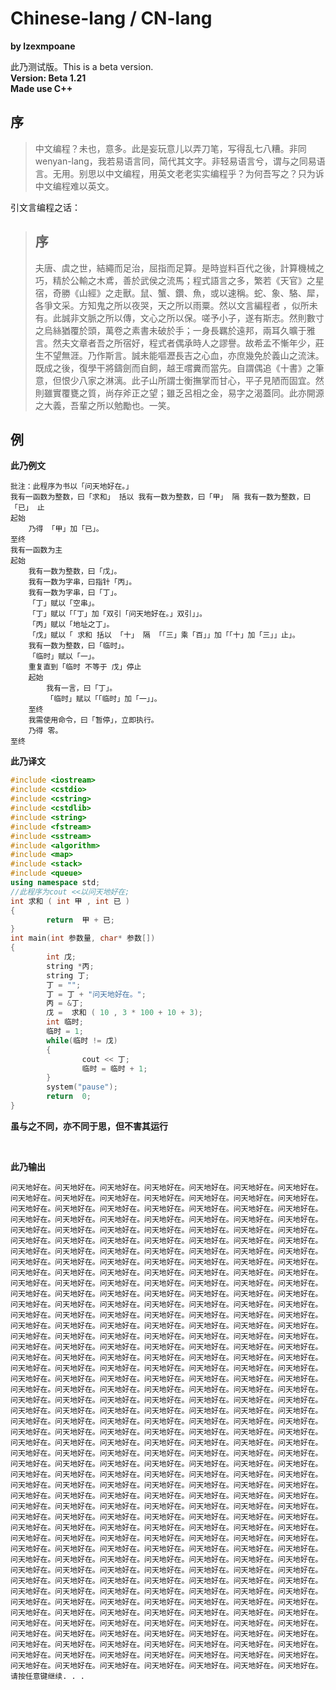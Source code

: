 # Chinese-lang / CN-lang
**by lzexmpoane**

此乃测试版。This is a beta version.  
**Version: Beta 1.21**  
**Made use C++**

## 序
> 中文编程？未也，意多。此是妄玩意儿以弄刀笔，写得乱七八糟。非同 wenyan-lang，我若易语言同，简代其文字。非轻易语言兮，谓与之同易语言。无用。别思以中文编程，用英文老老实实编程乎？为何吾写之？只为诉中文编程难以英文。

引文言编程之话：

> ## 序
> 夫唐、虞之世，結繩而足治，屈指而足算。是時豈料百代之後，計算機械之巧，精於公輸之木鳶，善於武侯之流馬；程式語言之多，繁若《天官》之星宿，奇勝《山經》之走獸。鼠、蟹、鑽、魚，或以速稱。蛇、象、駱、犀，各爭文采。方知鬼之所以夜哭，天之所以雨粟。然以文言編程者 ，似所未有。此誠非文脈之所以傳，文心之所以保。嗟予小子，遂有斯志。然則數寸之烏絲猶覆於頭，萬卷之素書未破於手；一身長羈於遠邦，兩耳久曠于雅言。然夫文章者吾之所宿好，程式者偶承時人之謬譽。故希孟不慚年少，莊生不望無涯。乃作斯言。誠未能嘔瀝長吉之心血，亦庶幾免於義山之流沫。既成之後，復學干將鑄劍而自飼，越王嚐糞而當先。自謂偶追《十書》之筆意，但恨少八家之淋漓。此子山所謂士衡撫掌而甘心，平子見陋而固宜。然則雖實覆甕之質，尚存斧正之望；雖乏呂相之金，易字之渴蓋同。此亦開源之大義，吾輩之所以勉勵也。一笑。

## 例
**此乃例文**
```cn-lang
批注：此程序为书以「问天地好在。」
我有一函数为整数，曰「求和」 括以 我有一数为整数，曰「甲」 隔 我有一数为整数，曰「已」 止
起始
	乃得 「甲」加「已」。
至终
我有一函数为主
起始
	我有一数为整数，曰「戊」。
	我有一数为字串，曰指针「丙」。
	我有一数为字串，曰「丁」。
	「丁」赋以「空串」。
	「丁」赋以「「丁」加「双引「问天地好在。」双引」」。
	「丙」赋以「地址之丁」。
	「戊」赋以「 求和 括以 「十」 隔 「「三」乘「百」」加「「十」加「三」」止」。
	我有一数为整数，曰「临时」。
	「临时」赋以「一」。
	重复直到「临时 不等于 戊」停止
	起始
		我有一言，曰「丁」。
		「临时」赋以「「临时」加「一」」。
	至终
	我需使用命令，曰「暂停」，立即执行。
	乃得 零。
至终
```

**此乃译文**

```cpp
#include <iostream>
#include <cstdio>
#include <cstring>
#include <cstdlib>
#include <string>
#include <fstream>
#include <sstream>
#include <algorithm>
#include <map>
#include <stack>
#include <queue>
using namespace std;
//此程序为cout <<以问天地好在;
int 求和 ( int 甲 , int 已 )
{
        return  甲 + 已;
}
int main(int 参数量, char* 参数[])
{
        int 戊;
        string *丙;
        string 丁;
        丁 = "";
        丁 = 丁 + "问天地好在。";
        丙 = &丁;
        戊 =  求和 ( 10 , 3 * 100 + 10 + 3);
        int 临时;
        临时 = 1;
        while(临时 != 戊)
        {
                cout << 丁;
                临时 = 临时 + 1;
        }
        system("pause");
        return  0;
}
```
**虽与之不同，亦不同于思，但不害其运行**

<p>&nbsp;</p>

**此乃输出**
```
问天地好在。问天地好在。问天地好在。问天地好在。问天地好在。问天地好在。问天地好在。问天地好在。问天地好在。问天地好在。问天地好在。问天地好在。问天地好在。问天地好在。问天地好在。问天地好在。问天地好在。问天地好在。问天地好在。问天地好在。问天地好在。问天地好在。问天地好在。问天地好在。问天地好在。问天地好在。问天地好在。问天地好在。问天地好在。问天地好在。问天地好在。问天地好在。问天地好在。问天地好在。问天地好在。问天地好在。问天地好在。问天地好在。问天地好在。问天地好在。问天地好在。问天地好在。问天地好在。问天地好在。问天地好在。问天地好在。问天地好在。问天地好在。问天地好在。问天地好在。问天地好在。问天地好在。问天地好在。问天地好在。问天地好在。问天地好在。问天地好在。问天地好在。问天地好在。问天地好在。问天地好在。问天地好在。问天地好在。问天地好在。问天地好在。问天地好在。问天地好在。问天地好在。问天地好在。问天地好在。问天地好在。问天地好在。问天地好在。问天地好在。问天地好在。问天地好在。问天地好在。问天地好在。问天地好在。问天地好在。问天地好在。问天地好在。问天地好在。问天地好在。问天地好在。问天地好在。问天地好在。问天地好在。问天地好在。问天地好在。问天地好在。问天地好在。问天地好在。问天地好在。问天地好在。问天地好在。问天地好在。问天地好在。问天地好在。问天地好在。问天地好在。问天地好在。问天地好在。问天地好在。问天地好在。问天地好在。问天地好在。问天地好在。问天地好在。问天地好在。问天地好在。问天地好在。问天地好在。问天地好在。问天地好在。问天地好在。问天地好在。问天地好在。问天地好在。问天地好在。问天地好在。问天地好在。问天地好在。问天地好在。问天地好在。问天地好在。问天地好在。问天地好在。问天地好在。问天地好在。问天地好在。问天地好在。问天地好在。问天地好在。问天地好在。问天地好在。问天地好在。问天地好在。问天地好在。问天地好在。问天地好在。问天地好在。问天地好在。问天地好在。问天地好在。问天地好在。问天地好在。问天地好在。问天地好在。问天地好在。问天地好在。问天地好在。问天地好在。问天地好在。问天地好在。问天地好在。问天地好在。问天地好在。问天地好在。问天地好在。问天地好在。问天地好在。问天地好在。问天地好在。问天地好在。问天地好在。问天地好在。问天地好在。问天地好在。问天地好在。问天地好在。问天地好在。问天地好在。问天地好在。问天地好在。问天地好在。问天地好在。问天地好在。问天地好在。问天地好在。问天地好在。问天地好在。问天地好在。问天地好在。问天地好在。问天地好在。问天地好在。问天地好在。问天地好在。问天地好在。问天地好在。问天地好在。问天地好在。问天地好在。问天地好在。问天地好在。问天地好在。问天地好在。问天地好在。问天地好在。问天地好在。问天地好在。问天地好在。问天地好在。问天地好在。问天地好在。问天地好在。问天地好在。问天地好在。问天地好在。问天地好在。问天地好在。问天地好在。问天地好在。问天地好在。问天地好在。问天地好在。问天地好在。问天地好在。问天地好在。问天地好在。问天地好在。问天地好在。问天地好在。问天地好在。问天地好在。问天地好在。问天地好在。问天地好在。问天地好在。问天地好在。问天地好在。问天地好在。问天地好在。问天地好在。问天地好在。问天地好在。问天地好在。问天地好在。问天地好在。问天地好在。问天地好在。问天地好在。问天地好在。问天地好在。问天地好在。问天地好在。问天地好在。问天地好在。问天地好在。问天地好在。问天地好在。问天地好在。问天地好在。问天地好在。问天地好在。问天地好在。问天地好在。问天地好在。问天地好在。问天地好在。问天地好在。问天地好在。问天地好在。问天地好在。问天地好在。问天地好在。问天地好在。问天地好在。问天地好在。问天地好在。问天地好在。问天地好在。问天地好在。问天地好在。问天地好在。问天地好在。问天地好在。问天地好在。问天地好在。问天地好在。问天地好在。问天地好在。问天地好在。问天地好在。问天地好在。问天地好在。问天地好在。问天地好在。问天地好在。问天地好在。问天地好在。问天地好在。问天地好在。问天地好在。问天地好在。问天地好在。问天地好在。问天地好在。问天地好在。问天地好在。问天地好在。问天地好在。问天地好在。问天地好在。问天地好在。问天地好在。问天地好在。问天地好在。问天地好在。问天地好在。问天地好在。问天地好在。问天地好在。问天地好在。问天地好在。问天地好在。问天地好在。问天地好在。问天地好在。问天地好在。问天地好在。请按任意键继续. . .
```